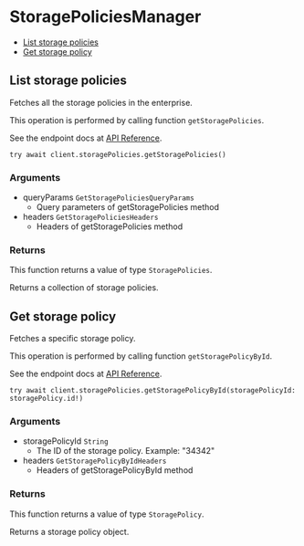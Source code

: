 # StoragePoliciesManager


- [List storage policies](#list-storage-policies)
- [Get storage policy](#get-storage-policy)

## List storage policies

Fetches all the storage policies in the enterprise.

This operation is performed by calling function `getStoragePolicies`.

See the endpoint docs at
[API Reference](https://developer.box.com/reference/get-storage-policies/).

<!-- sample get_storage_policies -->
```
try await client.storagePolicies.getStoragePolicies()
```

### Arguments

- queryParams `GetStoragePoliciesQueryParams`
  - Query parameters of getStoragePolicies method
- headers `GetStoragePoliciesHeaders`
  - Headers of getStoragePolicies method


### Returns

This function returns a value of type `StoragePolicies`.

Returns a collection of storage policies.


## Get storage policy

Fetches a specific storage policy.

This operation is performed by calling function `getStoragePolicyById`.

See the endpoint docs at
[API Reference](https://developer.box.com/reference/get-storage-policies-id/).

<!-- sample get_storage_policies_id -->
```
try await client.storagePolicies.getStoragePolicyById(storagePolicyId: storagePolicy.id!)
```

### Arguments

- storagePolicyId `String`
  - The ID of the storage policy. Example: "34342"
- headers `GetStoragePolicyByIdHeaders`
  - Headers of getStoragePolicyById method


### Returns

This function returns a value of type `StoragePolicy`.

Returns a storage policy object.


